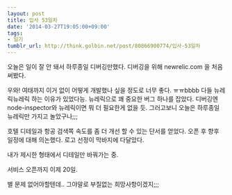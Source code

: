 ```yaml
---
layout: post
title: 입사 53일차
date: '2014-03-27T19:05:00+09:00'
tags:
- 일기
tumblr_url: http://think.golbin.net/post/80866900774/입사-53일차
---
```

오늘은 일이 잘 안 돼서 하루종일 디버깅만했다.
디버깅을 위해 newrelic.com 을 처음 써봤다.

우와! 여태까지 이거 없이 어떻게 개발했나 싶을 정도로 너무 좋다. ㅠㅠbbbb 다들 뉴레릭뉴레릭 하는 이유가 있었다능.
뉴레릭으로 꽤 중요한 버그 하나를 잡았다.
디버깅엔 node-inspector와 뉴레릭이면 뭐 더 필요한게 없을 듯.
그러고보니 오늘은 하루종일 뉴레릭만 가지고 놀았구나;;;

호텔 디테일과 항공 검색쪽 속도를 좀 더 개선 할 수 있는 단서를 얻었다.
오픈 후 향후 일정에 대해 의논했다.
로고 선정이 막바지에 다달았다.

내가 제시한 형태에서 디테일만 바꿔가는 중.

서비스 오픈까지 이제 20일.

별 문제 없어야할텐데.. 그야말로 부질없는 희망사항이겠지;;;


